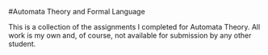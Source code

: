 #Automata Theory and Formal Language

This is a collection of the assignments I completed for Automata Theory. All work is my own and, of course, not available for submission by any other student. 
